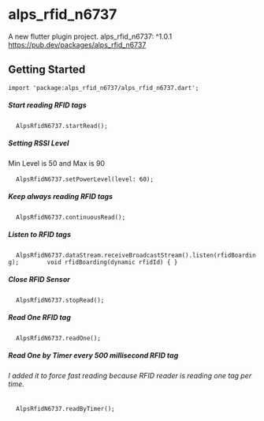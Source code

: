 # alps_rfid_n6737

A new flutter plugin project.
  alps_rfid_n6737: ^1.0.1
https://pub.dev/packages/alps_rfid_n6737

## Getting Started
`import 'package:alps_rfid_n6737/alps_rfid_n6737.dart';`

##### Start reading RFID tags
    `AlpsRfidN6737.startRead();`
##### Setting RSSI Level
Min Level is 50 and Max is 90

    `AlpsRfidN6737.setPowerLevel(level: 60);`
##### Keep always reading RFID tags
    `AlpsRfidN6737.continuousRead();`
##### Listen to RFID tags
    `AlpsRfidN6737.dataStream.receiveBroadcastStream().listen(rfidBoarding);
       void rfidBoarding(dynamic rfidId) { }`
##### Close RFID Sensor
    `AlpsRfidN6737.stopRead();`
##### Read One RFID tag
    `AlpsRfidN6737.readOne();`

##### Read One by Timer every 500 millisecond RFID tag
###### I added it to force fast reading because RFID reader is reading one tag per time.
    `AlpsRfidN6737.readByTimer();`

